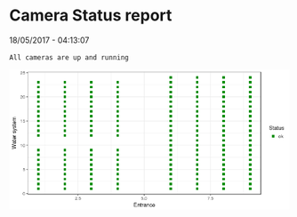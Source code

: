 Camera Status report
================
18/05/2017 - 04:13:07

    All cameras are up and running

![](camreport_files/figure-markdown_github/unnamed-chunk-2-1.png)
